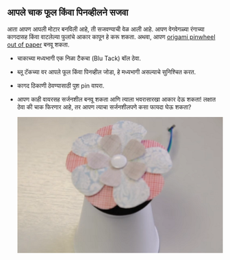 ## आपले चाक फूल किंवा पिनव्हीलने सजवा

आता आपण आपली मोटार बनविली आहे, ती सजवण्याची वेळ आली आहे. आपण वेगवेगळ्या रंगाच्या कागदासह किंवा वाटलेल्या फुलांचे आकार कापून हे करू शकता. अथवा, आपण [origami pinwheel out of paper](http://www.wikihow.com/Make-an-Origami-Pinwheel) बनवू शकता.

- चाकाच्या मध्यभागी एक निळा टैकचा (Blu Tack) बॉल ठेवा.

- ब्लू टॅकच्या वर आपले फूल किंवा पिनव्हील जोडा, हे मध्यभागी असल्याचे सुनिश्चित करत.

- कागद ठिकाणी ठेवण्यासाठी पुश pin वापरा.

- आपण काही वायरसह सर्जनशील बनवू शकता आणि त्याला भवरासारखा आकार देऊ शकता! लक्षात ठेवा की चाक फिरणार आहे, तर आपण त्याचा सर्जनशीलपणे कसा फायदा घेऊ शकता?
    
    ![फुलांनी सजवलेले कप](images/flower-cup.png)